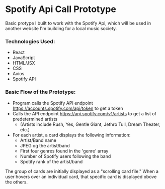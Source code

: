 # Spotify Api Call Prototype

Basic protype I built to work with the Spotify Api, which will be used in another website I'm building for a local music society.

### Technologies Used:
  * React
  * JavaScript
  * HTML/JSX
  * CSS
  * Axios
  * Spotify API

### Basic Flow of the Prototype:
  * Program calls the Spotify API endpoint https://accounts.spotify.com/api/token to get a token 
  * Calls the API endpoint https://api.spotify.com/v1/artists to get a list of predetermined artists
      * (Artists include Rush, Yes, Gentle Giant, Jethro Tull, Dream Theater, etc.)
  * For each artist, a card displays the following information:
      * Artist/Band name
      * JPEG og the artist/band
      * First four genres found in the 'genre' array
      * Number of Spotify users following the band
      * Spotify rank of the artist/band
  
The group of cards are initially displayed as a "scrolling card file." 
When a user hovers over an individual card, that specific card is displayed obove the others.
